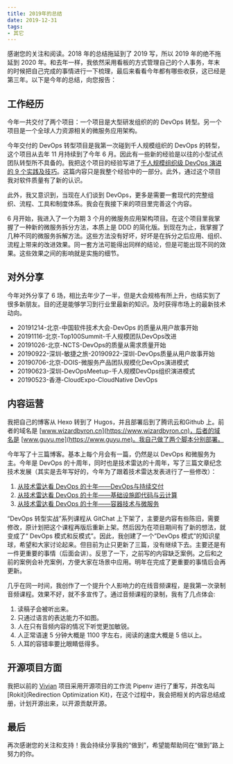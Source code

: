 ```yaml
---
title: 2019年的总结
date: 2019-12-31
tags:
- 其它
---
```


感谢您的关注和阅读。2018 年的总结拖延到了 2019 写，所以 2019 年的绝不拖延到 2020 年。和去年一样，我依然采用看板的方式管理自己的个人事务，年末的时候把自己完成的事情进行一下梳理，最后来看看今年都有哪些收获，这已经是第三年。以下是今年的总结，向您报告：

## 工作经历

今年一共交付了两个项目：一个项目是大型研发组织的的 DevOps 转型。另一个项目是一个全球人力资源相关的微服务应用架构。

今年交付的 DevOps 转型项目是我第一次碰到千人规模组织的 DevOps 的转型，这个项目从去年 11 月持续到了今年 6 月。因此有一些新的经验是以往的小型试点团队转型所不具备的。我把这个项目的经验写进了[千人规模组织级 DevOps 演进的 9 个实践及技巧](https://www.wizardbyron.cn/2019/2019-12-06-devops-tips-for-large-org/)。这篇内容只是我整个经验中的一部分。此外，通过这个项目我对软件质量有了新的认识。

此外，我又意识到，当现在人们谈到 DevOps，更多是需要一套现代的完整组织、流程、工具和制度体系。我会在我接下来的项目里完善这个内容。

6 月开始，我进入了一个为期 3 个月的微服务应用架构项目。在这个项目里我掌握了一种新的微服务拆分方法，本质上是 DDD 的简化版。到现在为止，我掌握了几种不同的微服务拆解方法。这些方法没有好坏，好坏是在拆分之后应用、组织、流程上带来的改进效果。同一套方法可能得出同样的结论，但是可能出现不同的效果。这些效果之间的影响就是实施的细节。

## 对外分享

今年对外分享了 6 场，相比去年少了一半，但是大会规格有所上升，也结实到了很多新朋友。目的还是能够学习到行业里最新的知识。及时获得市场上的最新技术动向。

* 20191214-北京-中国软件技术大会-DevOps 的质量从用户故事开始
* 20191116-北京-Top100Summit-千人规模团队DevOps改进
* 20191026-北京-NCTS-DevOps的质量从需求质量开始
* 20190922-深圳-敏捷之旅-20190922-深圳-DevOps质量从用户故事开始
* 20190706-北京-DOIS-微服务产品团队规模化DevOps演进模式
* 20190623-深圳-DevOpsMeetup-千人规模DevOps组织演进模式
* 20190523-香港-CloudExpo-CloudNative DevOps

## 内容运营

我把自己的博客从 Hexo 转到了 Hugos，并且部署后到了腾讯云和Github 上。前者的域名是 [www.wizardbyron.cn](https://www.wizardbyron.cn)，后者的域名是 [www.guyu.me](https://www.guyu.me)。我自己做了两个脚本分别部署。

今年写了十三篇博客。基本上每个月会有一篇，仍然是以 DevOps 和微服务为主。今年是 DevOps 的十周年，同时也是技术雷达的十周年，写了三篇文章纪念技术发展（其实是去年写好的，今年为了跟着技术雷达发表进行了一些修改）：

1. [从技术雷达看 DevOps 的十年——DevOps与持续交付](https://www.wizardbyron.cn/2019/2019-04-16-devops-and-techradar-anniversary-devops-and-continous-delivery/)
2. [从技术雷达看 DevOps 的十年——基础设施即代码与云计算](https://www.wizardbyron.cn/2019/2019-05-21-devops-and-techradar-anniversary-infrastructure-as-code-and-cloud-computing/)
3. [从技术雷达看 DevOps 的十年——容器技术与微服务](https://www.wizardbyron.cn/2019/2019-07-21-devops-and-techradar-anniversary-docker-and-microservices/)

“DevOps 转型实战”系列课程从 GitChat 上下架了，主要是内容有些陈旧，需要修改，原计划把这个课程再版后重新上架。然后因为在项目期间有了新的想法，就变成了“ DevOps 模式和反模式”。因此，我创建了一个”DevOps 模式”的知识星球，希望和大家讨论起来。但目前为止只更新了三篇，没有继续下去。主要还是有一件更重要的事情（后面会讲）。反思了一下，之前写的内容缺乏案例。之后和之前的案例会补充案例，方便大家在场景中应用。明年在完成了更重要的事情后会再更新。

几乎在同一时间，我创作了一个提升个人影响力的在线音频课程，是我第一次录制音频课程。效果不好，就不多宣传了。通过音频课程的录制，我有了几点体会:

1. 读稿子会被听出来。
2. 只通过语言的表达能力不如图。
3. 人在只有音频内容的情况下听觉更加敏锐。
4. 人正常语速 5 分钟大概是 1100 字左右，阅读的速度大概是 5 倍以上。
5. 人耳的容错率要比眼睛低得多。

## 开源项目方面

我把以前的 [Vivian](https://www.github.com/wizardbyron/vivian) 项目采用开源项目的工作流 Pipenv 进行了重写，并改名叫 [Rokit](Redirection Optimization Kit)，在这个过程中，我会把相关的内容总结成册，计划开源出来，以开源贡献开源。

## 最后

再次感谢您的关注和支持！我会持续分享我的“做到”，希望能帮助同在“做到”路上努力的你。
